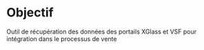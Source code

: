# Objectif
Outil de récupération des données des portails XGlass et VSF pour intégration dans le processus de vente

